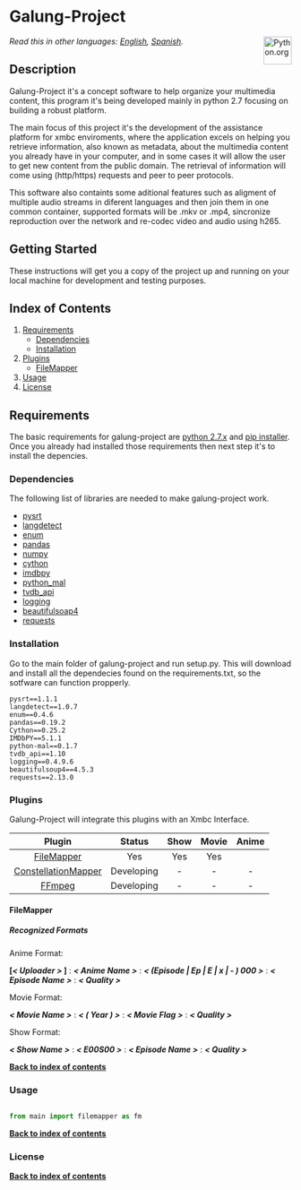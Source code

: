 # Galung-Project
[<img src="https://www.python.org/static/opengraph-icon-200x200.png" title="Python.org"
align="right" width="50">](https://www.python.org/)

*Read this in other languages: [English](README.md), [Spanish](README.es.md).*


## Description

Galung-Project it's a concept software to help organize your multimedia content, this program it's being developed mainly in python 2.7 focusing on building a robust platform.

The main focus of this project it's the development of the assistance platform for xmbc enviroments, where the application excels on helping you retrieve information, also known as 
metadata, about the multimedia content you already have in your computer, and in some cases it will allow the user to get new content from the public domain. The retrieval of information will come using (http/https) requests and peer to peer protocols.

This software also containts some aditional features such as aligment of multiple audio streams in diferent languages and then join them in one common container, supported formats will be .mkv or .mp4, sincronize reproduction over the network and re-codec video and audio using h265.


## Getting Started

These instructions will get you a copy of the project up and running on your local machine for development and testing purposes. 


## Index of Contents

1. [Requirements](#installation)
   * [Dependencies](#dependencies)
   * [Installation](#installation)
2. [Plugins](#plugins)
   * [FileMapper][readme_fm_link]
3. [Usage](#usage)
4. [License](#license)


## Requirements

The basic requirements for galung-project are [python 2.7.x][python_download_link]  and [pip installer][pip_installer_link]. Once you already had installed those requirements then next step it's to 
install the depencies. 


### Dependencies

The following list of libraries are needed to make galung-project work.

* [pysrt][pysrt_link]
* [langdetect][langdetect_link]
* [enum][enum_link]
* [pandas][pandas_link]
* [numpy][numpy_link]
* [cython][cython_link]
* [imdbpy][imdbpy_link]
* [python_mal][python_mal_link]
* [tvdb_api][tvdb_api_link]
* [logging][logging_link]
* [beautifulsoap4][beautifulsoap4_link]
* [requests][requests_link]


### Installation

Go to the main folder of galung-project and run setup.py. This will download and install all the dependecies found on the requirements.txt, so the sotfware can function propperly.

```
pysrt==1.1.1
langdetect==1.0.7
enum==0.4.6
pandas==0.19.2
Cython==0.25.2
IMDbPY==5.1.1
python-mal==0.1.7
tvdb_api==1.10
logging==0.4.9.6
beautifulsoup4==4.5.3
requests==2.13.0

```

### Plugins

Galung-Project will integrate this plugins with an Xmbc Interface. 


| Plugin       | Status        | Show | Movie | Anime |
|:-------------:|:-------------:|:-----------:|:------------:|:------------:|
| [FileMapper][readme_fm_link] | Yes | Yes | Yes |  |
| [ConstellationMapper][readme_cm_link] | Developing | - | - | - | - |
| [FFmpeg][readme_ffmpeg_link] | Developing | - | - | - | - |

#### FileMapper

##### Recognized Formats

Anime Format:

 **[_< Uploader >_ ]** : **_< Anime Name >_** : **_< (Episode | Ep | E | x | - ) 000 >_** : **_< Episode Name >_** : **_< Quality >_**

Movie Format:

 **_< Movie Name >_** : **_< ( Year ) >_** : **_< Movie Flag >_** : **_< Quality >_**

Show Format:

  **_< Show Name >_** : **_< E00S00 >_** : **_< Episode Name >_** : **_< Quality >_**

**[Back to index of contents](#index-of-contents)**


### Usage

```python

from main import filemapper as fm


```

**[Back to index of contents](#index-of-contents)**


### License

**[Back to index of contents](#index-of-contents)**


[readme_fm_link]: <https://github.com/AsiganTheSunk/galung-project/blob/master/trunk/filemapper/README.md>
[readme_cm_link]: <https://dummy_link.com>
[readme_ffmpeg_link]: <https://dummy_link.com>

[pip_installer_link]: <https://pip.pypa.io/en/stable/installing/>
[python_download_link]: <https://www.python.org/downloads/>

[pysrt_link]: <https://github.com/byroot/pysrt>
[langdetect_link]: <https://github.com/Mimino666/langdetect>
[pandas_link]: <http://pandas.pydata.org/>
[numpy_link]: <https://dummy_link.com>
[enum_link]: <https://dummy_link.com>
[logging_link]: <https://dummy_link.com>
[cython_link]: <https://dummy_link.com>
[imdbpy_link]: <https://dummy_link.com>
[python_mal_link]: <https://dummy_link.com>
[tvdb_api_link]: <https://github.com/dbr/tvdb_api>
[logging_link]: <https://dummy_link.com>
[beautifulsoap4_link]: <https://dummy_link.com>
[requests_link]: <https://dummy_link.com>
